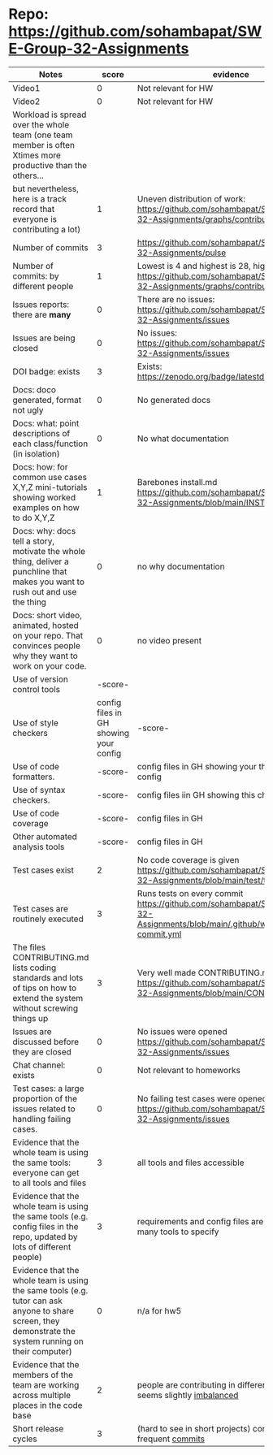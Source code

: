 # Repo: https://github.com/sohambapat/SWE-Group-32-Assignments
|Notes|score|evidence|
|-----|-----|---------|
| Video1                                                                                                     | 0         | Not relevant for HW                                                |
| Video2                                                                                                     | 0         | Not relevant for HW                                                |
| Workload is spread over the whole team (one team member is often Xtimes more productive than the others... |           |                                                                    |
| but nevertheless, here is a track record that everyone is contributing a lot)                              | 1         | Uneven distribution of work: https://github.com/sohambapat/SWE-Group-32-Assignments/graphs/contributors |
| Number of commits                                                                                          | 3         | https://github.com/sohambapat/SWE-Group-32-Assignments/pulse               |
| Number of commits: by different people                                                                     | 1         | Lowest is 4 and highest is 28, high disparity: https://github.com/sohambapat/SWE-Group-32-Assignments/graphs/contributors |
| Issues reports: there are **many**                                                                             | 0         | There are no issues: https://github.com/sohambapat/SWE-Group-32-Assignments/issues              |
|Issues are being closed| 0 | No issues: https://github.com/sohambapat/SWE-Group-32-Assignments/issues|
|DOI badge: exists| 3 | Exists: https://zenodo.org/badge/latestdoi/531687580|
|Docs: doco generated, format not ugly | 0 | No generated docs |
|Docs: what: point descriptions of each class/function (in isolation) | 0 |  No what documentation
|Docs: how: for common use cases X,Y,Z mini-tutorials showing worked examples on how to do X,Y,Z| 1 |Barebones install.md https://github.com/sohambapat/SWE-Group-32-Assignments/blob/main/INSTALL.md|
|Docs: why: docs tell a story, motivate the whole thing, deliver a punchline that makes you want to rush out and use the thing| 0 | no why documentation 
|Docs: short video, animated, hosted on your repo. That convinces people why they want to work on your code.| 0 | no video present
|Use of version control tools|-score- | 
|Use of style checkers |config files in GH showing your config|-score- | 
|Use of code formatters. |-score- | config files in GH showing your this formatter's  config|
|Use of syntax checkers. |-score- | config files iin  GH showing this checker's config  |
|Use of code coverage |-score- | config files in GH|
|Other automated analysis tools|-score- | config files in GH|
|Test cases exist| 2 | No code coverage is given https://github.com/sohambapat/SWE-Group-32-Assignments/blob/main/test/test.py|
|Test cases are routinely executed| 3 | Runs tests on every commit https://github.com/sohambapat/SWE-Group-32-Assignments/blob/main/.github/workflows/post-commit.yml|
|The files CONTRIBUTING.md lists coding standards and lots of tips on how to extend the system without screwing things up| 3 | Very well made CONTRIBUTING.md file https://github.com/sohambapat/SWE-Group-32-Assignments/blob/main/CONTRIBUTING.md|
|Issues are discussed before they are closed| 0 | No issues were opened https://github.com/sohambapat/SWE-Group-32-Assignments/issues|
|Chat channel: exists| 0 | Not relevant to homeworks|
|Test cases: a large proportion of the issues related to handling failing cases.| 0 | No failing test cases were opened as issues https://github.com/sohambapat/SWE-Group-32-Assignments/issues|
|Evidence that the whole team is using the same tools: everyone can get to all tools and files| 3 | all tools and files accessible |
|Evidence that the whole team is using the same tools (e.g. config files in the repo, updated by lots of different people)| 3 | requirements and config files are in repo. not many tools to specify |
|Evidence that the whole team is using the same tools (e.g. tutor can ask anyone to share screen, they demonstrate the system running on their computer)| 0 | n/a for hw5|
|Evidence that the members of the team are working across multiple places in the code base| 2 | people are contributing in different places but seems slightly [imbalanced](https://github.com/sohambapat/SWE-Group-32-Assignments/graphs/contributors)|
|Short release cycles | 3 |  (hard to see in short projects) consistent and frequent [commits](https://github.com/sohambapat/SWE-Group-32-Assignments/graphs/contributors)|
